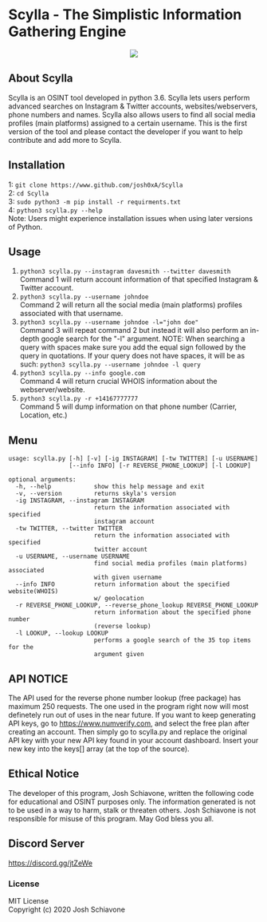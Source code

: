 # Scylla - The Simplistic Information Gathering Engine
<p align="center">
  <img src="https://github.com/josh0xA/Scylla/blob/master/imgs/Screen%20Shot%202020-04-27%20at%2012.54.29%20AM.png?raw=true">
</p>

## About Scylla
Scylla is an OSINT tool developed in python 3.6. Scylla lets users perform advanced searches on Instagram & Twitter accounts, websites/webservers, phone numbers and names. Scylla also allows users to find all social media profiles (main platforms) assigned to a certain username. This is the first version of the tool and please contact the developer if you want to help contribute and add more to Scylla.

## Installation
1: ```git clone https://www.github.com/josh0xA/Scylla```<br/>
2: ```cd Scylla```<br/>
3: ```sudo python3 -m pip install -r requirments.txt```<br/>
4: ```python3 scylla.py --help```<br/>
Note: Users might experience installation issues when using later versions of Python. 
## Usage
1. ```python3 scylla.py --instagram davesmith --twitter davesmith```<br/>
Command 1 will return account information of that specified Instagram & Twitter account.<br/>
2. ```python3 scylla.py --username johndoe```<br/>
Command 2 will return all the social media (main platforms) profiles associated with that username.<br/>
3. ```python3 scylla.py --username johndoe -l="john doe"```<br/>
Command 3 will repeat command 2 but instead it will also perform an in-depth google search for the "-l" argument. NOTE: When searching a query with spaces make sure you add the equal sign followed by the query in quotations. If your query does not have spaces, it will be as such: ```python3 scylla.py --username johndoe -l query```<br/>
4. ```python3 scylla.py --info google.com```<br/>
Command 4 will return crucial WHOIS information about the webserver/website.
5. ```python3 scylla.py -r +14167777777```<br/>
Command 5 will dump information on that phone number (Carrier, Location, etc.)<br/>

## Menu
```
usage: scylla.py [-h] [-v] [-ig INSTAGRAM] [-tw TWITTER] [-u USERNAME]
                 [--info INFO] [-r REVERSE_PHONE_LOOKUP] [-l LOOKUP]

optional arguments:
  -h, --help            show this help message and exit
  -v, --version         returns skyla's version
  -ig INSTAGRAM, --instagram INSTAGRAM
                        return the information associated with specified
                        instagram account
  -tw TWITTER, --twitter TWITTER
                        return the information associated with specified
                        twitter account
  -u USERNAME, --username USERNAME
                        find social media profiles (main platforms) associated
                        with given username
  --info INFO           return information about the specified website(WHOIS)
                        w/ geolocation
  -r REVERSE_PHONE_LOOKUP, --reverse_phone_lookup REVERSE_PHONE_LOOKUP
                        return information about the specified phone number
                        (reverse lookup)
  -l LOOKUP, --lookup LOOKUP
                        performs a google search of the 35 top items for the
                        argument given     
```
## API NOTICE
The API used for the reverse phone number lookup (free package) has maximum 250 requests. The one used in the program right now will most definetely run out of uses in the near future. If you want to keep generating API keys, go to https://www.numverify.com, and select the free plan after creating an account. Then simply go to scylla.py and replace the original API key with your new API key found in your account dashboard. Insert your new key into the keys[] array (at the top of the source). 

## Ethical Notice
The developer of this program, Josh Schiavone, written the following code for educational and OSINT purposes only. The information generated is not to be used in a way to harm, stalk or threaten others. Josh Schiavone is not responsible for misuse of this program. May God bless you all.

## Discord Server
https://discord.gg/jtZeWe

### License
MIT License<br/>
Copyright (c) 2020 Josh Schiavone
